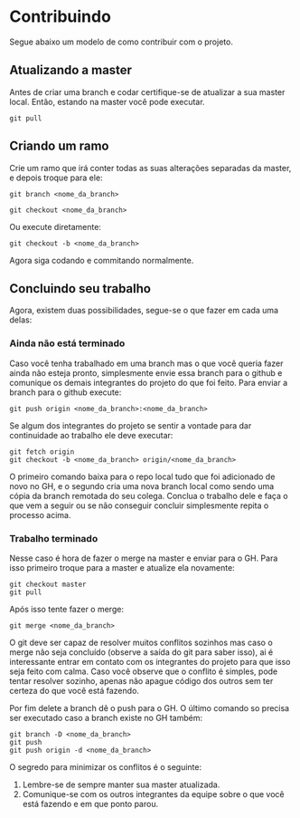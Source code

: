# Contribuindo
Segue abaixo um modelo de como contribuir com o projeto.

## Atualizando a master
Antes de criar uma branch e codar certifique-se de atualizar a sua master local. Então, estando na master você pode executar.

```
git pull
```

## Criando um ramo
Crie um ramo que irá conter todas as suas alterações separadas da master, e depois troque para ele:

```
git branch <nome_da_branch>
```

```
git checkout <nome_da_branch>
```

Ou execute diretamente:

```
git checkout -b <nome_da_branch>
```

Agora siga codando e commitando normalmente.

## Concluindo seu trabalho
Agora, existem duas possibilidades, segue-se o que fazer em cada uma delas:

### Ainda não está terminado
Caso você tenha trabalhado em uma branch mas o que você queria fazer ainda não esteja pronto, simplesmente envie essa branch para o github e comunique os demais integrantes do projeto do que foi feito. Para enviar a branch para o github execute:

```
git push origin <nome_da_branch>:<nome_da_branch>
```

Se algum dos integrantes do projeto se sentir a vontade para dar continuidade ao trabalho ele deve executar:

```
git fetch origin
git checkout -b <nome_da_branch> origin/<nome_da_branch>
```

O primeiro comando baixa para o repo local tudo que foi adicionado de novo no GH, e o segundo cria uma nova branch local como sendo uma cópia da branch remotada do seu colega. Conclua o trabalho dele e faça o que vem a seguir ou se não conseguir concluir simplesmente repita o processo acima.

### Trabalho terminado
Nesse caso é hora de fazer o merge na master e enviar para o GH. Para isso primeiro troque para a master e atualize ela novamente:

```
git checkout master
git pull
```

Após isso tente fazer o merge:

```
git merge <nome_da_branch>
```

O git deve ser capaz de resolver muitos conflitos sozinhos mas caso o merge não seja concluído (observe a saída do git para saber isso), ai é interessante entrar em contato com os integrantes do projeto para que isso seja feito com calma. Caso você observe que o conflito é simples, pode tentar resolver sozinho, apenas não apague código dos outros sem ter certeza do que você está fazendo.

Por fim delete a branch dê o push para o GH. O último comando so precisa ser executado caso a branch existe no GH também:

```
git branch -D <nome_da_branch>
git push
git push origin -d <nome_da_branch>
```

O segredo para minimizar os conflitos é o seguinte:

1. Lembre-se de sempre manter sua master atualizada.
2. Comunique-se com os outros integrantes da equipe sobre o que você está fazendo e em que ponto parou.